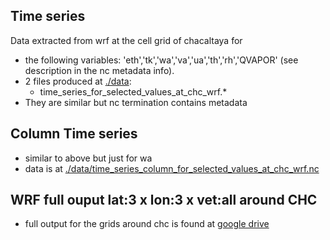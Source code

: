 ## Time series  
Data extracted from wrf at the cell grid of chacaltaya for
  - the following variables: 'eth','tk','wa','va','ua','th','rh','QVAPOR' (see description in the nc metadata info).  
  - 2 files produced at [./data](./data):
    - time_series_for_selected_values_at_chc_wrf.*
  - They are similar but nc termination contains metadata
## Column Time series  
  - similar to above but just for wa
  - data is at
  [./data/time_series_column_for_selected_values_at_chc_wrf.nc](./data/time_series_column_for_selected_values_at_chc_wrf.nc)
## WRF full ouput lat:3 x lon:3 x vet:all around CHC
  - full output for the grids around chc is found at [google drive](https://drive.google.com/open?id=1D2EsLPjDX_ywq9vjnuCe__xHKcCmKjg0)